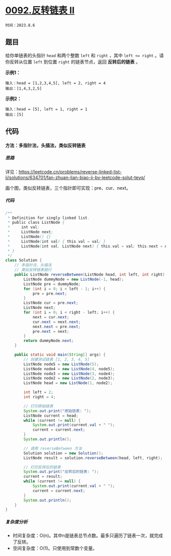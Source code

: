 # [0092.反转链表 II](https://leetcode.cn/problems/reverse-linked-list-ii/)

`时间：2023.8.6`

## 题目

给你单链表的头指针 `head` 和两个整数 `left` 和 `right` ，其中 `left <= right` 。请你反转从位置 `left` 到位置 `right` 的链表节点，返回 **反转后的链表** 。

**示例1：**

```
输入：head = [1,2,3,4,5], left = 2, right = 4
输出：[1,4,3,2,5]
```

**示例2：**

```
输入：head = [5], left = 1, right = 1
输出：[5]
```

## 代码

#### 方法：多指针法，头插法，类似反转链表

##### 思路

详见：https://leetcode.cn/problems/reverse-linked-list-ii/solutions/634701/fan-zhuan-lian-biao-ii-by-leetcode-solut-teyq/

画个图，类似反转链表，三个指针即可实现：pre、cur、next。

##### 代码

```java
/**
 * Definition for singly-linked list.
 * public class ListNode {
 *     int val;
 *     ListNode next;
 *     ListNode() {}
 *     ListNode(int val) { this.val = val; }
 *     ListNode(int val, ListNode next) { this.val = val; this.next = next; }
 * }
 */
class Solution {
    // 多指针法，头插法
    // 类似反转链表就行
    public ListNode reverseBetween(ListNode head, int left, int right) {
        ListNode dummyNode = new ListNode(-1, head);
        ListNode pre = dummyNode;
        for (int i = 0; i < left - 1; i++) {
            pre = pre.next;
        }
        ListNode cur = pre.next;
        ListNode next;
        for (int i = 0; i < right - left; i++) {
            next = cur.next;
            cur.next = next.next;
            next.next = pre.next;
            pre.next = next;
        }
        return dummyNode.next;
    }

    public static void main(String[] args) {
        // 创建测试链表 [1, 2, 3, 4, 5]
        ListNode node5 = new ListNode(5);
        ListNode node4 = new ListNode(4, node5);
        ListNode node3 = new ListNode(3, node4);
        ListNode node2 = new ListNode(2, node3);
        ListNode head = new ListNode(1, node2);

        int left = 2;
        int right = 4;

        // 打印原始链表
        System.out.print("原始链表: ");
        ListNode current = head;
        while (current != null) {
            System.out.print(current.val + " ");
            current = current.next;
        }
        System.out.println();

        // 调用 reverseBetween 方法
        Solution solution = new Solution();
        ListNode result = solution.reverseBetween(head, left, right);

        // 打印反转后的链表
        System.out.print("反转后的链表: ");
        current = result;
        while (current != null) {
            System.out.print(current.val + " ");
            current = current.next;
        }
        System.out.println();
    }
}
```

##### 复杂度分析

- 时间复杂度：O(n)。其中n是链表总节点数。最多只遍历了链表一次，就完成了反转。
- 空间复杂度：O(1)。只使用到常数个变量。